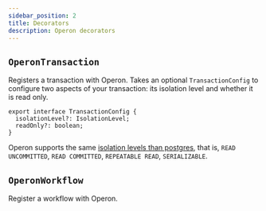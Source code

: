 ```yaml
---
sidebar_position: 2
title: Decorators
description: Operon decorators
---
```


## `OperonTransaction`

Registers a transaction with Operon. Takes an optional `TransactionConfig` to configure two aspects of your transaction: its isolation level and whether it is read only.

```tsx
export interface TransactionConfig {
  isolationLevel?: IsolationLevel;
  readOnly?: boolean;
}
```

Operon supports the same [isolation levels than postgres](https://www.postgresql.org/docs/current/transaction-iso.html), that is, `READ UNCOMMITTED`, `READ COMMITTED`, `REPEATABLE READ`, `SERIALIZABLE`.

## `OperonWorkflow`

Register a workflow with Operon.

